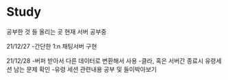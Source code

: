 # Study
공부한 것 들 올리는 곳
현재 서버 공부중

21/12/27
-간단한 1:n 채팅서버 구현

21/12/28
-버퍼 받아서 다른 데이터로 변환해서 사용
-클라, 혹은 서버간 종료시 유령세션 남는 문제 확인
-유령 세션 관련내용 공부 및 들이박아보기
